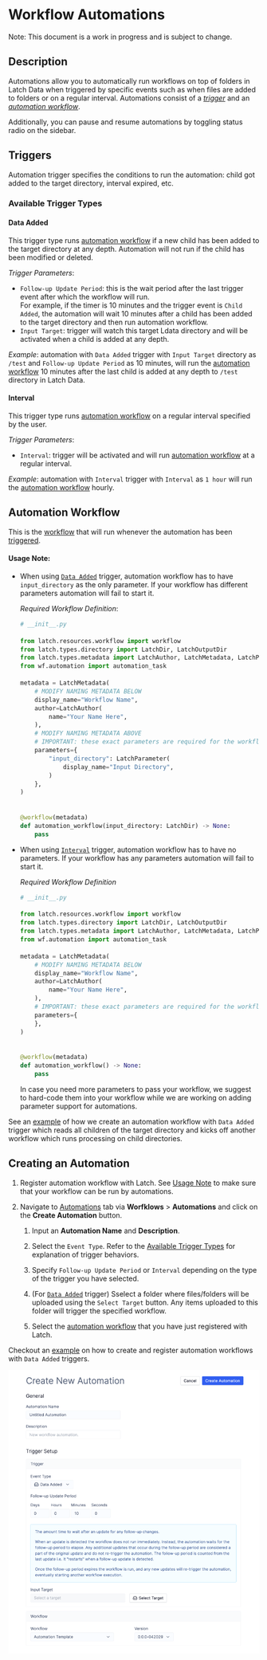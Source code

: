 # Workflow Automations

Note: This document is a work in progress and is subject to change.

## Description

Automations allow you to automatically run workflows on top of folders in Latch Data when triggered by specific events such as when files are added to folders or on a regular interval. Automations consist of a [*trigger*](#trigger) and an [*automation workflow*](#automation-workflow).

Additionally, you can pause and resume automations by toggling status radio on the sidebar.

## Triggers

Automation trigger specifies the conditions to run the automation: child got added to the target directory, interval expired, etc.

<!-- It allows you to specify a target directory to watch, the [_event_](#trigger-event-types) which kicks off a workflow, and a [_timer_](#trigger-timer). -->

### Available Trigger Types

#### Data Added

This trigger type runs [automation workflow](#automation-workflow) if a new child has been added to the target directory at any depth. Automation will not run if the child has been modified or deleted.

_Trigger Parameters_:

- `Follow-up Update Period`: this is the wait period after the last trigger event after which the workflow will run.\
For example, if the timer is 10 minutes and the trigger event is `Child Added`, the automation will wait 10 minutes after a child has been added to the target directory and then run automation workflow.
- `Input Target`: trigger will watch this target Ldata directory and will be activated when a child is added at any depth.

_Example_: automation with `Data Added` trigger with `Input Target` directory as `/test` and `Follow-up Update Period` as 10 minutes, will run the [automation workflow](#automation-workflow) 10 minutes after the last child is added at any depth to `/test` directory in Latch Data.

#### Interval
This trigger type runs [automation workflow](#automation-workflow) on a regular interval specified by the user.

_Trigger Parameters_:

- `Interval`: trigger will be activated and will run [automation workflow](#automation-workflow) at a regular interval.

_Example_: automation with `Interval` trigger with `Interval` as `1 hour` will run the [automation workflow](#automation-workflow) hourly.

## Automation Workflow

This is the [workflow](../basics/what_is_a_workflow.md) that will run whenever the automation has been [triggered](#trigger).

#### Usage Note:

- When using [`Data Added`](#data-added) trigger, automation workflow has to have `input_directory` as the only parameter. If your workflow has different parameters automation will fail to start it.

    _Required Workflow Definition_:
    ```python
    # __init__.py

    from latch.resources.workflow import workflow
    from latch.types.directory import LatchDir, LatchOutputDir
    from latch.types.metadata import LatchAuthor, LatchMetadata, LatchParameter
    from wf.automation import automation_task

    metadata = LatchMetadata(
        # MODIFY NAMING METADATA BELOW
        display_name="Workflow Name",
        author=LatchAuthor(
            name="Your Name Here",
        ),
        # MODIFY NAMING METADATA ABOVE
        # IMPORTANT: these exact parameters are required for the workflow to work with automations
        parameters={
            "input_directory": LatchParameter(
                display_name="Input Directory",
            )
        },
    )


    @workflow(metadata)
    def automation_workflow(input_directory: LatchDir) -> None:
        pass
    ```

- When using [`Interval`](#interval) trigger, automation workflow has to have no parameters. If your workflow has any parameters automation will fail to start it.

    _Required Workflow Definition_
    ```python
    # __init__.py

    from latch.resources.workflow import workflow
    from latch.types.directory import LatchDir, LatchOutputDir
    from latch.types.metadata import LatchAuthor, LatchMetadata, LatchParameter
    from wf.automation import automation_task

    metadata = LatchMetadata(
        # MODIFY NAMING METADATA BELOW
        display_name="Workflow Name",
        author=LatchAuthor(
            name="Your Name Here",
        ),
        # IMPORTANT: these exact parameters are required for the workflow to work with automations
        parameters={
        },
    )


    @workflow(metadata)
    def automation_workflow() -> None:
        pass
    ```

    In case you need more parameters to pass your workflow, we suggest to hard-code them into your workflow while we are working on adding parameter support for automations.

See an [example](automation-usecase.md) of how we create an automation workflow with `Data Added` trigger which reads all children of the target directory and kicks off another workflow which runs processing on child directories.

## Creating an Automation

1. Register automation workflow with Latch. See [Usage Note](#usage-note) to make sure that your workflow can be run by automations.

2. Navigate to [Automations](https://console.latch.bio/automations) tab via **Worfklows** > **Automations** and click on the **Create Automation** button.

    1. Input an **Automation Name** and **Description**.

    2. Select the `Event Type`. Refer to the [Available Trigger Types](#available-trigger-types) for explanation of trigger behaviors.

    3. Specify `Follow-up Update Period` or `Interval` depending on the type of the trigger you have selected.

    4. (For [`Data Added`](#data-added) trigger) Sselect a folder where files/folders will be uploaded using the `Select Target` button. Any items uploaded to this folder will trigger the specified workflow.

    5. Select the [automation workflow](#automation-workflow) that you have just registered with Latch.

Checkout an [example](automation-usecase.md) on how to create and register automation workflows with `Data Added` triggers.

![Create Automation Example](../assets/automation/create-automation-example.png)
